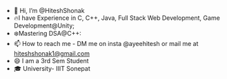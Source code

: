 - 👋 Hi, I’m @HiteshShonak
- 🔥I have Experience in C, C++, Java, Full Stack Web Development, Game Development@Unity;
- ❄️Mastering DSA@C++:
- 📫 How to reach me - DM me on insta @ayeehitesh or mail me at hiteshshonak1@gmail.com
- 😄 I am a 3rd Sem Student
- 🎓 University- IIIT Sonepat

<!---
HiteshShonak/HiteshShonak is a ✨ special ✨ repository because its `README.md` (this file) appears on your GitHub profile.
You can click the Preview link to take a look at your changes.
--->

